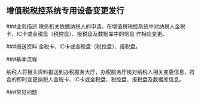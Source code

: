 ## 增值税税控系统专用设备变更发行

###业务描述
    税务机关依据纳税人的申请，在增值税税控系统中对纳税人金税卡、IC卡或金税盘（税控盘）、报税盘及数据库中的信息
    作相应变更。




###报送资料
金税卡、IC卡或金税盘（税控盘）、报税盘。





###基本流程

 纳税人将相关资料报送到办税服务大厅，办税服务厅核对纳税人相关变更信息，符合的即时变更纳税人金税卡、IC卡或金税盘、税控盘、报税盘及数据库信息。

###常见问题




